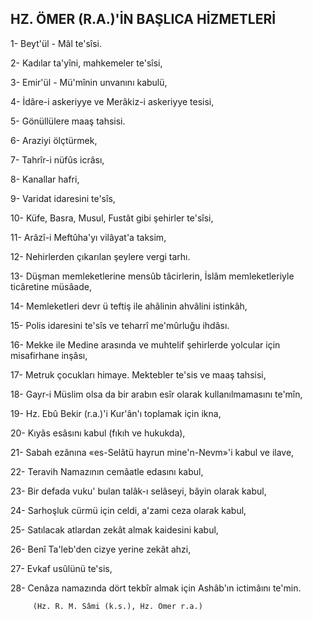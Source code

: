 ## HZ. ÖMER (R.A.)'İN BAŞLICA HİZMETLERİ

1- Beyt'ül - Mâl te'sîsi.

2- Kadılar ta'yîni, mahkemeler te'sîsi,

3- Emir'ül - Mü'mînin un­vanını kabulü,

4- İdâre-i askeriyye ve Merâkiz-i askeriyye tesisi,

5- Gönüllülere maaş tahsisi.

6- Araziyi ölçtürmek,

7- Tahrîr-i nüfûs icrâsı,

8- Kanallar hafri,

9- Varidat idaresini te'sîs,

10- Küfe, Basra, Musul, Fustât gibi şe­hirler te'sîsi,

11- Arâzî-i Meftûha'yı vilâyat'a taksim,

12- Nehirlerden çıkarılan şeylere vergi tarhı.

13- Düşman memleketlerine mensûb tâcirlerin, İslâm memleketleriyle ticâretine müsâ­ade,

14- Memleketleri devr ü teftiş ile ahâlinin ahvâlini istinkâh,

15- Polis idaresini te'sîs ve teharrî me'mûrluğu ihdâsı.

16- Mekke ile Me­dine arasında ve muhtelif şehirlerde yolcular için misafirhane inşâsı,

17- Metruk çocukları hima­ye. Mektebler te'sis ve maaş tahsisi,

18- Gayr-i Müslim olsa da bir arabın esîr olarak kullanıl­mamasını te'mîn,

19- Hz. Ebû Bekir (r.a.)'i Kur'ân'ı toplamak için ikna,

20- Kıyâs esâsını kabul (fıkıh ve hukukda),

21- Sabah ezânına «es-Selâtü hayrun mine'n-Nevm»'i kabul ve ilave,

22- Teravih Namazının cemâatle edasını kabul,

23- Bir defada vuku' bulan talâk-ı selâseyi, bâyin olarak kabul,

24- Sarhoşluk cürmü için celdi, a'zami ceza olarak kabul,

25- Satılacak atlardan zekât almak kaidesini kabul,

26- Benî Ta'leb'den cizye yerine zekât ahzi,

27- Evkaf usûlünü te'sis,

28- Cenâza namazın­da dört tekbîr almak için Ashâb'ın ictimâını te'min.

         (Hz. R. M. Sâmi (k.s.), Hz. Ömer r.a.)
